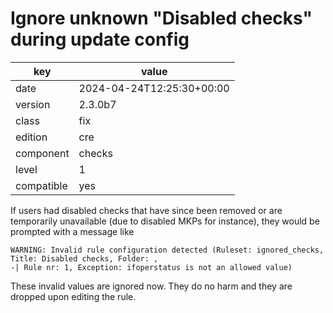 [//]: # (werk v2)
# Ignore unknown "Disabled checks" during update config

key        | value
---------- | ---
date       | 2024-04-24T12:25:30+00:00
version    | 2.3.0b7
class      | fix
edition    | cre
component  | checks
level      | 1
compatible | yes

If users had disabled checks that have since been removed or are temporarily unavailable (due to disabled MKPs for instance), they would be prompted with a message like

```
WARNING: Invalid rule configuration detected (Ruleset: ignored_checks, Title: Disabled checks, Folder: ,
-| Rule nr: 1, Exception: ifoperstatus is not an allowed value)
```

These invalid values are ignored now.
They do no harm and they are dropped upon editing the rule.

